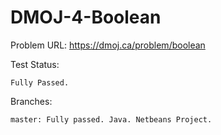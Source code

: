 # DMOJ-4-Boolean


Problem URL:
    https://dmoj.ca/problem/boolean
    
Test Status:
    
    Fully Passed.
    
Branches:

    master: Fully passed. Java. Netbeans Project.
